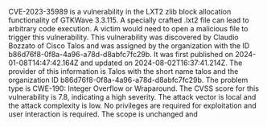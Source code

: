 

CVE-2023-35989 is a vulnerability in the LXT2 zlib block allocation functionality of GTKWave 3.3.115. A specially crafted .lxt2 file can lead to arbitrary code execution. A victim would need to open a malicious file to trigger this vulnerability. This vulnerability was discovered by Claudio Bozzato of Cisco Talos and was assigned by the organization with the ID b86d76f8-0f8a-4a96-a78d-d8abfc7fc29b. It was first published on 2024-01-08T14:47:42.164Z and updated on 2024-08-02T16:37:41.214Z. The provider of this information is Talos with the short name talos and the organization ID b86d76f8-0f8a-4a96-a78d-d8abfc7fc29b. The problem type is CWE-190: Integer Overflow or Wraparound. The CVSS score for this vulnerability is 7.8, indicating a high severity. The attack vector is local and the attack complexity is low. No privileges are required for exploitation and user interaction is required. The scope is unchanged and